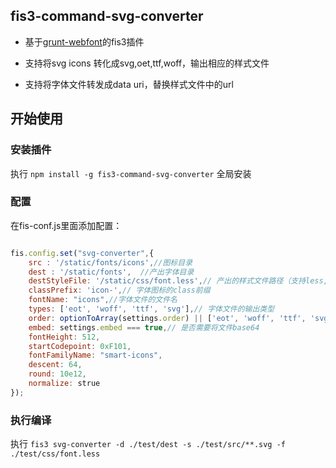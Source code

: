 
## fis3-command-svg-converter

- 基于[grunt-webfont](https://github.com/sapegin/grunt-webfont)的fis3插件

- 支持将svg icons 转化成svg,oet,ttf,woff，输出相应的样式文件

- 支持将字体文件转发成data uri，替换样式文件中的url


## 开始使用

### 安装插件

执行 `npm install -g fis3-command-svg-converter` 全局安装

### 配置

在fis-conf.js里面添加配置：


```javascript

fis.config.set("svg-converter",{
    src : '/static/fonts/icons',//图标目录
    dest : '/static/fonts',  //产出字体目录
    destStyleFile: '/static/css/font.less',// 产出的样式文件路径（支持less,css,sass文件）
    classPrefix: 'icon-',// 字体图标的class前缀
    fontName: "icons",//字体文件的文件名
    types: ['eot', 'woff', 'ttf', 'svg'],// 字体文件的输出类型
    order: optionToArray(settings.order) || ['eot', 'woff', 'ttf', 'svg'],// 样式文件中font face src的顺序
    embed: settings.embed === true,// 是否需要将文件base64
    fontHeight: 512,
    startCodepoint: 0xF101,
    fontFamilyName: "smart-icons",
    descent: 64,
    round: 10e12,
    normalize: strue
});

```

### 执行编译

执行 `fis3 svg-converter -d ./test/dest -s ./test/src/**.svg -f ./test/css/font.less`






